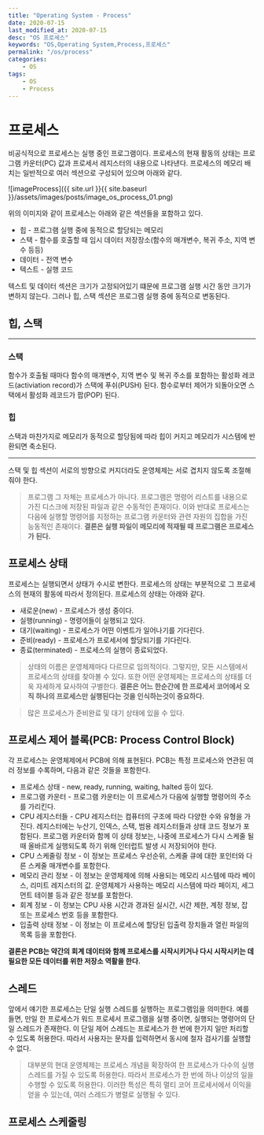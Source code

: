 ```yaml
---
title: "Operating System - Process"
date: 2020-07-15
last_modified_at: 2020-07-15
desc: "OS 프로세스"
keywords: "OS,Operating System,Process,프로세스"
permalink: "/os/process"
categories: 
    - OS
tags: 
    - OS
    - Process
---
```


# 프로세스

비공식적으로 프로세스는 실행 중인 프로그램이다. 프로세스의 현재 활동의 상태는 프로그램 카운터(PC) 값과 프로세서 레지스터의 내용으로 나타낸다. 프로세스의 메모리 배치는 일반적으로 여러 섹션으로 구성되어 있으며 아래와 같다.

![imageProcess]({{ site.url }}{{ site.baseurl }}/assets/images/posts/image_os_process_01.png)

위의 이미지와 같이 프로세스는 아래와 같은 섹션들을 포함하고 있다.

* 힙 - 프로그램 실행 중에 동적으로 할당되는 메모리
* 스택 - 함수를 호출할 때 임시 데이터 저장장소(함수의 매개변수, 복귀 주소, 지역 변수 등등)
* 데이터 - 전역 변수
* 텍스트 - 실행 코드

텍스트 및 데이터 섹션은 크기가 고정되어있기 떄문에 프로그램 실행 시간 동안 크기가 변하지 않는다. 그러나 힙, 스택 섹션은 프로그램 실행 중에 동적으로 변동된다.

## 힙, 스택

------------
### 스택 

함수가 호출될 때마다 함수의 매개변수, 지역 변수 및 복귀 주소를 포함하는 활성화 레코드(activiation record)가 스택에 푸쉬(PUSH) 된다. 함수로부터 제어가 되돌아오면 스택에서 활성화 레코드가 팝(POP) 된다.

### 힙

스택과 마찬가지로 메모리가 동적으로 할당됨에 따라 힙이 커지고 메모리가 시스템에 반환되면 축소된다.

------------

스택 및 힙 섹션이 서로의 방향으로 커지더라도 운영체제는 서로 겹치지 않도록 조절해줘야 한다.

> 프로그램 그 자체는 프로세스가 아니다. 프로그램은 명령어 리스트를 내용으로 가진 디스크에 저장된 파일과 같은 수동적인 존재이다. 이와 반대로 프로세스는 다음에 실행할 명령어를 지정하는 프로그램 카운터와 관련 자원의 집합을 가진 능동적인 존재이다. **결론은 실행 파일이 메모리에 적재될 때 프로그램은 프로세스가 된다.**

## 프로세스 상태

프로세스는 실행되면서 상태가 수시로 변한다. 프로세스의 상태는 부분적으로 그 프로세스의 현재의 활동에 따라서 정의된다. 프로세스의 상태는 아래와 같다.

* 새로운(new) - 프로세스가 생성 중이다.
* 실행(running) - 명령어들이 실행되고 있다.
* 대기(waiting) - 프로세스가 어떤 이벤트가 일어나기를 기다린다.
* 준비(ready) - 프로세스가 프로세서에 할당되기를 기다린다.
* 종료(terminated) - 프로세스의 실행이 종료되었다.

> 상태의 이름은 운영체제마다 다르므로 임의적이다. 그렇지만, 모든 시스템에서 프로세스의 상태를 찾아볼 수 있다. 또한 어떤 운영체제는 프로세스의 상태를 더욱 자세하게 묘사하여 구별한다. **결론은 어느 한순간에 한 프로세서 코어에서 오직 하나의 프로세스만 실행된다는 것을 인식하는것이 중요하다.**

> 많은 프로세스가 준비완료 및 대기 상태에 있을 수 있다.

## 프로세스 제어 블록(PCB: Process Control Block)

각 프로세스는 운영체제에서 PCB에 의해 표현된다. PCB는 특정 프로세스와 연관된 여러 정보를 수록하며, 다음과 같은 것들을 포함한다.

* 프로세스 상태 - new, ready, running, waiting, halted 등이 있다.
* 프로그램 카운터 - 프로그램 카운터는 이 프로세스가 다음에 실행할 명령어의 주소를 가리킨다.
* CPU 레지스터들 - CPU 레지스터는 컴퓨터의 구조에 따라 다양한 수와 유형을 가진다. 레지스터에는 누산기, 인덱스, 스택, 범용 레지스터들과 상태 코드 정보가 포함된다. 프로그램 카운터와 함께 이 상태 정보는, 나중에 프로세스가 다시 스케줄 될 때 올바르게 실행되도록 하기 위해 인터럽트 발생 시 저장되어야 한다.
* CPU 스케줄링 정보 - 이 정보는 프로세스 우선순위, 스케줄 큐에 대한 포인터와 다른 스케줄 매개변수를 포함한다.
* 메모리 관리 정보 - 이 정보는 운영체제에 의해 사용되는 메모리 시스템에 따라 베이스, 리미트 레지스터의 값. 운영체제가 사용하는 메모리 시스템에 따라 페이지, 세그먼트 테이블 등과 같은 정보를 포함한다.
* 회계 정보 - 이 정보는 CPU 사용 시간과 경과된 실시간, 시간 제한, 계정 정보, 잡 또는 프로세스 번호 등을 포함한다.
* 입출력 상태 정보 - 이 정보는 이 프로세스에 할당된 입출력 장치들과 열린 파일의 목록 등을 포함한다.

**결론은 PCB는 약간의 회계 데이터와 함께 프로세스를 시작시키거나 다시 시작시키는 데 필요한 모든 데이터를 위한 저장소 역활을 한다.**

## 스레드

앞에서 얘기한 프로세스는 단일 실행 스레드를 실행하는 프로그램임을 의미한다. 예를 들면, 만일 한 프로세스가 워드 프로세서 프로그램을 실행 중이면, 실행되는 명령어의 단일 스레드가 존재한다. 이 단일 제어 스레드는 프로세스가 한 번에 한가지 일만 처리할 수 있도록 허용한다. 따라서 사용자는 문자를 입력하면서 동시에 철자 검사기를 실행할 수 없다.

> 대부분의 현대 운영체제는 프로세스 개념을 확장하여 한 프로세스가 다수의 실행 스레드를 가질 수 있도록 허용한다. 따라서 프로세스가 한 번에 하나 이상의 일을 수행할 수 있도록 허용한다. 이러한 특성은 특히 멀티 코어 프로세서에서 이익을 얻을 수 있는데, 여러 스레드가 병렬로 실행될 수 있다.


## 프로세스 스케줄링